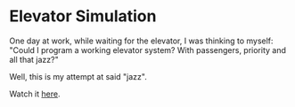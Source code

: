 # Elevator Simulation

One day at work, while waiting for the elevator, I was thinking to myself: "Could I program a working elevator system? With passengers, priority and all that jazz?"

Well, this is my attempt at said "jazz".

Watch it [here](https://cyklan.github.io/elevator-simulation/).
